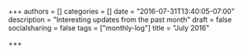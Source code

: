 +++
authors = []
categories = []
date = "2016-07-31T13:40:05-07:00"
description = "Interesting updates from the past month"
draft = false
socialsharing = false
tags = ["monthly-log"]
title = "July 2016"

+++
